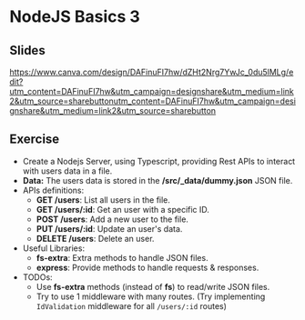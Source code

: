 # NodeJS Basics 3

## Slides

https://www.canva.com/design/DAFinuFI7hw/dZHt2Nrg7YwJc_0du5lMLg/edit?utm_content=DAFinuFI7hw&utm_campaign=designshare&utm_medium=link2&utm_source=sharebuttonutm_content=DAFinuFI7hw&utm_campaign=designshare&utm_medium=link2&utm_source=sharebutton

## Exercise
- Create a Nodejs Server, using Typescript, providing Rest APIs to interact with users data in a file.
- **Data:** The users data is stored in the **/src/_data/dummy.json** JSON file.
- APIs definitions:
    + **GET /users**: List all users in the file.
    + **GET /users/:id**: Get an user with a specific ID.
    + **POST /users**: Add a new user to the file.
    + **PUT /users/:id**: Update an user's data.
    + **DELETE /users**: Delete an user.
- Useful Libraries:
    + **fs-extra**: Extra methods to handle JSON files.
    + **express**: Provide methods to handle requests & responses.
- TODOs:
    + Use **fs-extra** methods (instead of **fs**) to read/write JSON files.
    + Try to use 1 middleware with many routes. (Try implementing `IdValidation` middleware for all `/users/:id` routes)